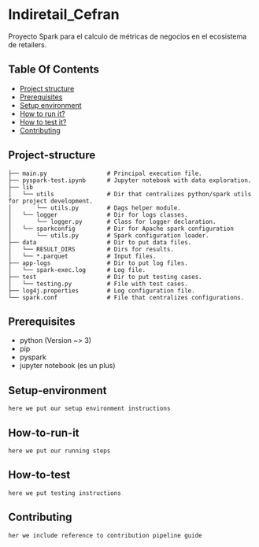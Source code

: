 # Indiretail_Cefran

Proyecto Spark para el calculo de métricas de negocios en el ecosistema de retailers.

## Table Of Contents
- [Project structure](#Project-structure)
- [Prerequisites](#Prerequisites)
- [Setup environment](#Setup-environment)
- [How to run it?](#How-to-run-it)
- [How to test it?](#How-to-test)
- [Contributing](#Contributing)


## Project-structure

```
├── main.py                 # Principal execution file.
├── pyspark-test.ipynb      # Jupyter notebook with data exploration.
├── lib
│   └── utils               # Dir that centralizes python/spark utils for project development.
│       └── utils.py        # Dags helper module.         
│   └── logger              # Dir for logs classes.
│       └── logger.py       # Class for logger declaration.
│   └── sparkconfig         # Dir for Apache spark configuration
│       └── utils.py        # Spark configuration loader.
├── data                    # Dir to put data files.
│   └── RESULT_DIRS         # Dirs for results.
│   └── *.parquet           # Input files.
├── app-logs                # Dir to put log files.
│   └── spark-exec.log      # Log file.
├── test                    # Dir to put testing cases.
│   └── testing.py          # File with test cases.
├── log4j.properties        # Log configuration file.
└── spark.conf              # File that centralizes configurations.
```

## Prerequisites

- python (Version ~> 3)
- pip
- pyspark
- jupyter notebook (es un plus)

## Setup-environment

``here we put our setup environment instructions``

## How-to-run-it

``here we put our running steps``

## How-to-test

``here we put testing instructions``

## Contributing

``her we include reference to contribution pipeline guide``
